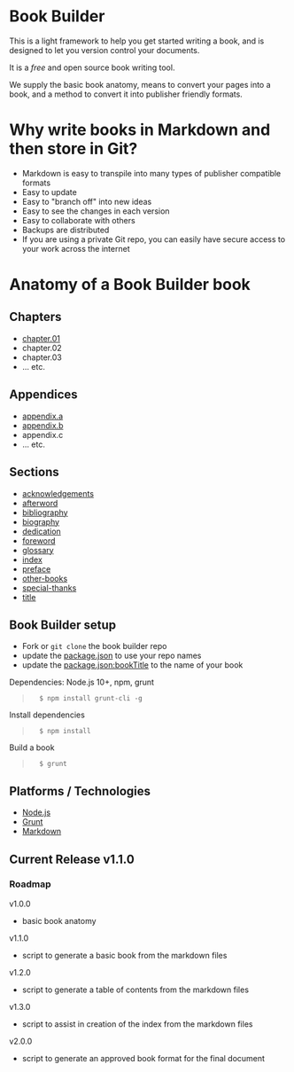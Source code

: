 # Book Builder
This is a light framework to help you get started writing a book, and is designed to let you version control your documents.

It is a *free* and open source book writing tool.

We supply the basic book anatomy, means to convert your pages into a book, and a method to convert it into publisher friendly formats.

# Why write books in Markdown and then store in Git?
* Markdown is easy to transpile into many types of publisher compatible formats
* Easy to update
* Easy to "branch off" into new ideas
* Easy to see the changes in each version
* Easy to collaborate with others
* Backups are distributed
* If you are using a private Git repo, you can easily have secure access to your work across the internet

# Anatomy of a Book Builder book

## Chapters
* [chapter.01](text/chapter.01.md)
* chapter.02
* chapter.03
* ... etc.

## Appendices
* [appendix.a](appendices/appendix.a.md)
* [appendix.b](appendices/appendix.b.md)
* appendix.c
* ... etc.

## Sections
* [acknowledgements](sections/acknowledgements.md)
* [afterword](sections/afterword.md)
* [bibliography](sections/bibliography.md)
* [biography](sections/biography.md)
* [dedication](sections/dedication.md)
* [foreword](sections/foreword.md)
* [glossary](sections/glossary.md)
* [index](sections/index.md)
* [preface](sections/preface.md)
* [other-books](sections/other-books.md)
* [special-thanks](sections/special-thanks.md)
* [title](sections/title.md)

## Book Builder setup
* Fork or `git clone` the book builder repo
* update the [package.json](package.json) to use your repo names
* update the [package.json:bookTitle](package.json#L3) to the name of your book

Dependencies: Node.js 10+, npm, grunt
>       $ npm install grunt-cli -g

Install dependencies
>       $ npm install

Build a book
>       $ grunt

## Platforms / Technologies
* [Node.js](http://nodejs.org/)
* [Grunt](http://gruntjs.com/)
* [Markdown](https://en.wikipedia.org/wiki/Markdown)

## Current Release v1.1.0

### Roadmap

v1.0.0
* basic book anatomy

v1.1.0
* script to generate a basic book from the markdown files

v1.2.0
* script to generate a table of contents from the markdown files

v1.3.0
* script to assist in creation of the index from the markdown files

v2.0.0
* script to generate an approved book format for the final document

